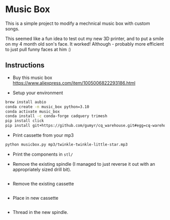 # Music Box

This is a simple project to modify a mechnical music box with custom songs. 

This seemed like a fun idea to test out my new 3D printer, and to put a smile on my 4 month old son's face. It worked! Although - probably more efficient to just pull funny faces at him :)

## Instructions

- Buy this music box https://www.aliexpress.com/item/1005006822293186.html

- Setup your environment
```sh
brew install aubio
conda create -n music_box python=3.10
conda activate music_box
conda install -c conda-forge cadquery trimesh
pip install click
pip install git+https://github.com/gumyr/cq_warehouse.git#egg=cq-warehouse
```

- Print cassette from your mp3
```sh
python musicbox.py mp3/twinkle-twinkle-little-star.mp3
```

- Print the components in `stl/`

- Remove the existing spindle (I managed to just reverse it out with an appropriately sized drill bit).
<image>

- Remove the existing cassette
<image>

- Place in new cassette
<image>

- Thread in the new spindle.
<image>
